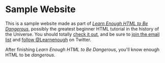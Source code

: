 # Sample Website

This is a sample website made as part of [*Learn Enough HTML to Be Dangerous*](http://learnenough.com/git-tutorial), possibly the greatest beginner HTML tutorial in the history of the Universe. You should totally [check it out](https://www.learnenough.com/html-tutorial), and be sure to [join the email list](http:learnenough.com/#email_list) and [follow @Learnenough](http://twitter.com/learnenough) on Twitter.

After finishing *Learn Enough HTML to Be Dangerous*, you'll know enough HTML to be *dangerous*.
